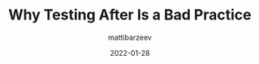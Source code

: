 ---
author: mattibarzeev
date: 2022-01-28
permalink: false
publisher: thepracticaldev
tags:
  - testing
target_url: https://dev.to/mbarzeev/why-testing-after-is-a-bad-practice-2pj5
title: Why Testing After Is a Bad Practice
---